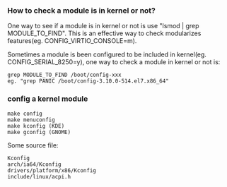 ### How to check a module is in kernel or not?

One way to see if a module is in kernel or not is use "lsmod | grep MODULE_TO_FIND". This is an effective way to check modularizes features(eg. CONFIG_VIRTIO_CONSOLE=m).

Sometimes a module is been configured to be included in kernel(eg. CONFIG_SERIAL_8250=y), one way to check a module in kernel or not is:
```
grep MODULE_TO_FIND /boot/config-xxx
eg. "grep PANIC /boot/config-3.10.0-514.el7.x86_64"
```

### config a kernel module 
```
make config
make menuconfig
make kconfig (KDE)
make gconfig (GNOME)
```

Some source file:
```
Kconfig
arch/ia64/Kconfig
drivers/platform/x86/Kconfig
include/linux/acpi.h

```
